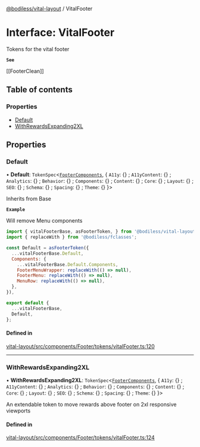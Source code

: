 [@bodiless/vital-layout](../README.md) / VitalFooter

# Interface: VitalFooter

Tokens for the vital footer

**`See`**

[[FooterClean]]

## Table of contents

### Properties

- [Default](VitalFooter.md#default)
- [WithRewardsExpanding2XL](VitalFooter.md#withrewardsexpanding2xl)

## Properties

### Default

• **Default**: `TokenSpec`<[`FooterComponents`](FooterComponents.md), { `A11y`: {} ; `A11yContent`: {} ; `Analytics`: {} ; `Behavior`: {} ; `Components`: {} ; `Content`: {} ; `Core`: {} ; `Layout`: {} ; `SEO`: {} ; `Schema`: {} ; `Spacing`: {} ; `Theme`: {}  }\>

Inherits from Base

**`Example`**

Will remove Menu components
```js
import { vitalFooterBase, asFooterToken, } from '@bodiless/vital-layout';
import { replaceWith } from '@bodiless/fclasses';

const Default = asFooterToken({
  ...vitalFooterBase.Default,
  Components: {
    ...vitalFooterBase.Default.Components,
    FooterMenuWrapper: replaceWith(() => null),
    FooterMenu: replaceWith(() => null),
    MenuRow: replaceWith(() => null),
  },
}),

export default {
  ...vitalFooterBase,
  Default,
};
```

#### Defined in

[vital-layout/src/components/Footer/tokens/vitalFooter.ts:120](https://github.com/johnsonandjohnson/Bodiless-JS/blob/8207f8a8d/packages/vital-layout/src/components/Footer/tokens/vitalFooter.ts#L120)

___

### WithRewardsExpanding2XL

• **WithRewardsExpanding2XL**: `TokenSpec`<[`FooterComponents`](FooterComponents.md), { `A11y`: {} ; `A11yContent`: {} ; `Analytics`: {} ; `Behavior`: {} ; `Components`: {} ; `Content`: {} ; `Core`: {} ; `Layout`: {} ; `SEO`: {} ; `Schema`: {} ; `Spacing`: {} ; `Theme`: {}  }\>

An extendable token to move rewards above footer on 2xl responsive viewports

#### Defined in

[vital-layout/src/components/Footer/tokens/vitalFooter.ts:124](https://github.com/johnsonandjohnson/Bodiless-JS/blob/8207f8a8d/packages/vital-layout/src/components/Footer/tokens/vitalFooter.ts#L124)
